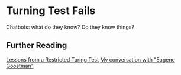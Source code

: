 # Turning Test Fails

Chatbots: what do they know? Do they know things?

## Further Reading

[Lessons from a Restricted Turing Test](http://www.eecs.harvard.edu/~shieber/Biblio/Papers/loebner-rev-html/loebner-rev-html.html)
[My conversation with "Eugene Goostman"](https://www.scottaaronson.com/blog/?p=1858)
